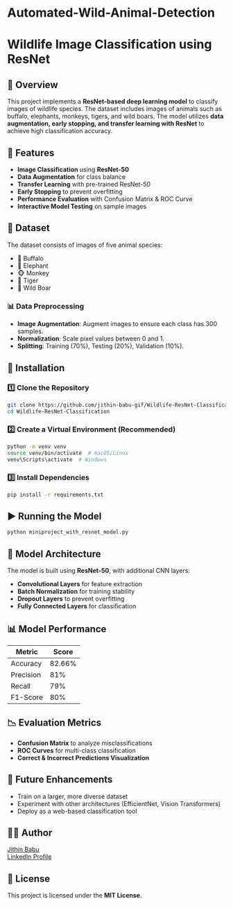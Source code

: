 # Automated-Wild-Animal-Detection
# Wildlife Image Classification using ResNet

## 📌 Overview
This project implements a **ResNet-based deep learning model** to classify images of wildlife species. The dataset includes images of animals such as buffalo, elephants, monkeys, tigers, and wild boars. The model utilizes **data augmentation, early stopping, and transfer learning with ResNet** to achieve high classification accuracy.

## 🚀 Features
- **Image Classification** using **ResNet-50**
- **Data Augmentation** for class balance
- **Transfer Learning** with pre-trained ResNet-50
- **Early Stopping** to prevent overfitting
- **Performance Evaluation** with Confusion Matrix & ROC Curve
- **Interactive Model Testing** on sample images

## 📂 Dataset
The dataset consists of images of five animal species:
- 🦬 Buffalo
- 🐘 Elephant
- 🐵 Monkey
- 🐅 Tiger
- 🐗 Wild Boar

### 📊 Data Preprocessing
- **Image Augmentation**: Augment images to ensure each class has 300 samples.
- **Normalization**: Scale pixel values between 0 and 1.
- **Splitting**: Training (70%), Testing (20%), Validation (10%).

## 🔧 Installation
### 1️⃣ Clone the Repository
```bash
git clone https://github.com/jithin-babu-gif/Wildlife-ResNet-Classification.git
cd Wildlife-ResNet-Classification
```
### 2️⃣ Create a Virtual Environment (Recommended)
```bash
python -m venv venv
source venv/bin/activate  # macOS/Linux
venv\Scripts\activate  # Windows
```
### 3️⃣ Install Dependencies
```bash
pip install -r requirements.txt
```

## ▶️ Running the Model
```bash
python miniproject_with_resnet_model.py
```

## 🎯 Model Architecture
The model is built using **ResNet-50**, with additional CNN layers:
- **Convolutional Layers** for feature extraction
- **Batch Normalization** for training stability
- **Dropout Layers** to prevent overfitting
- **Fully Connected Layers** for classification

## 📊 Model Performance
| Metric       | Score |
|-------------|-------|
| Accuracy    | 82.66% |
| Precision   | 81%   |
| Recall      | 79%   |
| F1-Score    | 80%   |

## 📉 Evaluation Metrics
- **Confusion Matrix** to analyze misclassifications
- **ROC Curves** for multi-class classification
- **Correct & Incorrect Predictions Visualization**

## 🔮 Future Enhancements
- Train on a larger, more diverse dataset
- Experiment with other architectures (EfficientNet, Vision Transformers)
- Deploy as a web-based classification tool

## 👨‍💻 Author
[Jithin Babu](https://github.com/jithin-babu-gif)  
[LinkedIn Profile](https://www.linkedin.com/in/jithin-babu-a34287246)

## 📜 License
This project is licensed under the **MIT License**.

